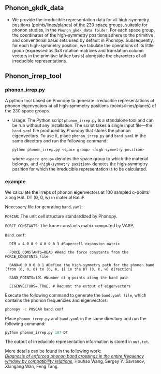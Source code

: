 ## Phonon_gkdk_data
- We provide the irreducible representation data for all high-symmetry positions (points/lines/planes) of the 230 space groups, suitable for phonon studies, in the `Phonon_gkdk_data folder`. For each space group, the coordinates of the high-symmetry positions adhere to the primitive and conventional basis sets used by default in Phonopy. Subsequently, for each high-symmetry position, we tabulate the operations of its little group (expressed as 3x3 rotation matrices and translation  column vectors in the primitive lattice basis) alongside the characters of all irreducible representations.


## Phonon_irrep_tool

### phonon_irrep.py
A python tool based on Phonopy to generate irreducible representations of phonon eigenvectors at all high-symmetry positions (points/lines/planes) of the 230 space groups.



- Usage: The Python script `phonon_irrep.py` is a standalone tool and can be run without any installation. The script takes a single input file—the `band.yaml` file produced by Phonopy that stores the phonon eigenvectors. To use it, place `phonon_irrep.py` and `band.yaml` in the same directory and run the following command:
    ```python
    python phonon_irrep.py <space group> <high-symmetry position>
    ```
    where `<space group>` denotes the space group to which the material belongs, and `<high-symmetry position>` denotes the high-symmetry position for which the irreducible representation is to be calculated.

### example
We calculate the irreps of phonon eigenvectors at 100 sampled q-points along HSL DT (0, 0, w) in material BaLiP.

Necessary file for genrating `band.yaml`: 

`POSCAR`: The unit cell structure standardized by Phonopy.

`FORCE_CONSTANTS`: The force constants matrix computed by VASP.

`Band.conf`:
```
  DIM = 4 0 0 0 4 0 0 0 3 #Supercell expansion matrix

  FORCE_CONSTANTS=READ #Read the force constants from the FORCE_CONSTANTS file
  
  BAND=0 0 0 0 0 1 #Define the high-symmetry path for the phonon band [from (0, 0, 0) to (0, 0, 1) in the DT (0, 0, w) direction]

  BAND_POINTS=101 #Number of q-points along the band path

  EIGENVECTORS=.TRUE. # Request the output of eigenvectors
```
Execute the following command to generate the `band.yaml file`, which contains the phonon frequencies and eigenvectors.
```bash
phonopy -c POSCAR band.conf
```

Place `phonon_irrep.py` and `band.yaml` in the same directory and run the following command:
```python
python phonon_irrep.py 187 DT
```
The output of irreducible representation information is stored in `out.txt`.

More details can be found in the following work:  
[*Diagnosis of enforced phonon band crossings in the entire frequency window by compatibility relations*](), Houhao Wang, Sergey Y. Savrasov, Xiangang Wan, Feng Tang.

